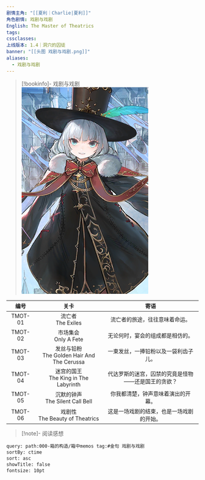 ```yaml
---
剧情主角: "[[夏利｜Charlie|夏利]]"
角色剧情: 戏剧与戏剧
English: The Master of Theatrics
tags: 
cssclasses: 
上线版本: 1.4｜洞穴的囚徒
banner: "[[头图 戏剧与戏剧.png]]"
aliases:
  - 戏剧与戏剧
---
```

> [!bookinfo]- 戏剧与戏剧
> ![封面 戏剧与戏剧](assets/夏利·戏剧与戏剧.assets/封面%20戏剧与戏剧.png)
> 
|   编号   |                    关卡                     |             寄语             |
| :----: | :---------------------------------------: | :------------------------: |
| TMOT-01 |            流亡者<br/>The Exiles             |      流亡者的旅途，往往意味着命运。       |
| TMOT-02 |           市场集会<br/>Only A Fete            |      无论何时，宴会的组成都是相仿的。      |
| TMOT-03 | 发丝与铅粉<br/>The Golden Hair And The Cerussa |     一束发丝，一捧铅粉以及一袋利齿子儿。     |
| TMOT-04 |    迷宫的国王<br/>The King in The Labyrinth    | 代达罗斯的迷宫，囚禁的究竟是怪物——还是国王的贪欲？ |
| TMOT-05 |      沉默的钟声<br/>The Silent Call Bell       |     你我都清楚，钟声意味着演出的开幕。      |
| TMOT-06 |      戏剧性<br/>The Beauty of Theatrics      |    这是一场戏剧的结束，也是一场戏剧的开始。    |

> [!note]- 阅读感想

~~~~note-gallery
query: path:000-箱的构造/箱中memos tag:#金句 戏剧与戏剧
sortBy: ctime
sort: asc
showTitle: false
fontsize: 10pt
~~~~
